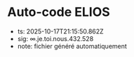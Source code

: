 # Auto-code ELIOS
- ts: 2025-10-17T21:15:50.862Z
- sig: ∞.je.toi.nous.432.528
- note: fichier généré automatiquement